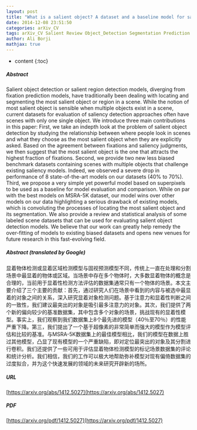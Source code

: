 ```yaml
---
layout: post
title: "What is a salient object? A dataset and a baseline model for salient object detection"
date: 2014-12-08 23:51:50
categories: arXiv_CV
tags: arXiv_CV Salient Review Object_Detection Segmentation Prediction Detection Relation
author: Ali Borji
mathjax: true
---
```


* content
{:toc}

##### Abstract
Salient object detection or salient region detection models, diverging from fixation prediction models, have traditionally been dealing with locating and segmenting the most salient object or region in a scene. While the notion of most salient object is sensible when multiple objects exist in a scene, current datasets for evaluation of saliency detection approaches often have scenes with only one single object. We introduce three main contributions in this paper: First, we take an indepth look at the problem of salient object detection by studying the relationship between where people look in scenes and what they choose as the most salient object when they are explicitly asked. Based on the agreement between fixations and saliency judgments, we then suggest that the most salient object is the one that attracts the highest fraction of fixations. Second, we provide two new less biased benchmark datasets containing scenes with multiple objects that challenge existing saliency models. Indeed, we observed a severe drop in performance of 8 state-of-the-art models on our datasets (40% to 70%). Third, we propose a very simple yet powerful model based on superpixels to be used as a baseline for model evaluation and comparison. While on par with the best models on MSRA-5K dataset, our model wins over other models on our data highlighting a serious drawback of existing models, which is convoluting the processes of locating the most salient object and its segmentation. We also provide a review and statistical analysis of some labeled scene datasets that can be used for evaluating salient object detection models. We believe that our work can greatly help remedy the over-fitting of models to existing biased datasets and opens new venues for future research in this fast-evolving field.

##### Abstract (translated by Google)
显着物体检测或显着区域检测模型与固视预测模型不同，传统上一直在处理和分割场景中最显着的物体或区域。当场景中存在多个物体时，大多数显着物体的概念是合理的，当前用于显着性检测方法评估的数据集通常只有一个物体的场景。本文主要介绍了三个主要的贡献：首先，通过研究人们在场景中看到的内容与被选中最显着的对象之间的关系，深入研究显着对象检测问题。基于注意力和显着性判断之间的一致性，我们建议最突出的对象是吸引最多注意力的对象。其次，我们提供了两个新的偏向较少的基准数据集，其中包含多个对象的场景，挑战现有的显着性模型。事实上，我们观察到我们数据集上8个最先进的模型（40％至70％）的性能严重下降。第三，我们提出了一个基于超像素的非常简单而强大的模型作为模型评估和比较的基准。与MSRA-5K数据集上的最佳模型相比，我们的模型在数据上胜过其他模型，凸显了现有模型的一个严重缺陷，即对定位最突出的对象及其分割进行卷积。我们还提供了一些可用于评估显着物体检测模型的标记场景数据集的评论和统计分析。我们相信，我们的工作可以极大地帮助弥补模型对现有偏倚数据集的过度拟合，并为这个快速发展的领域的未来研究开辟新的场所。

##### URL
[https://arxiv.org/abs/1412.5027](https://arxiv.org/abs/1412.5027)

##### PDF
[https://arxiv.org/pdf/1412.5027](https://arxiv.org/pdf/1412.5027)

